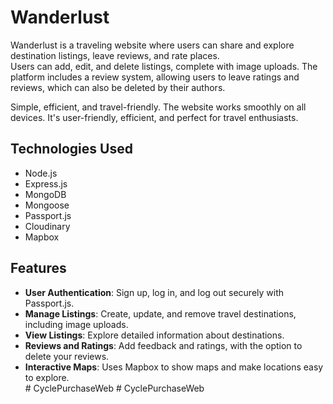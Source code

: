 # Wanderlust

Wanderlust is a traveling website where users can share and explore destination listings, leave reviews, and rate places.  
Users can add, edit, and delete listings, complete with image uploads. The platform includes a review system, allowing users to leave ratings and reviews, which can also be deleted by their authors.  

Simple, efficient, and travel-friendly. The website works smoothly on all devices. It's user-friendly, efficient, and perfect for travel enthusiasts.

## Technologies Used

- Node.js  
- Express.js  
- MongoDB  
- Mongoose  
- Passport.js  
- Cloudinary  
- Mapbox  

## Features

- **User Authentication**: Sign up, log in, and log out securely with Passport.js.  
- **Manage Listings**: Create, update, and remove travel destinations, including image uploads.  
- **View Listings**: Explore detailed information about destinations.  
- **Reviews and Ratings**: Add feedback and ratings, with the option to delete your reviews.  
- **Interactive Maps**: Uses Mapbox to show maps and make locations easy to explore.  
#   C y c l e P u r c h a s e W e b  
 #   C y c l e P u r c h a s e W e b  
 